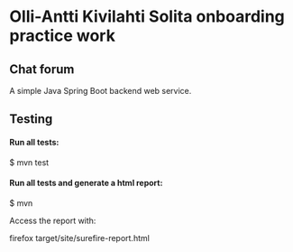 # Olli-Antti Kivilahti Solita onboarding practice work

## Chat forum

A simple Java Spring Boot backend web service.

## Testing

#### Run all tests:

  $ mvn test

#### Run all tests and generate a html report:

  $ mvn 

Access the report with:

  firefox target/site/surefire-report.html

